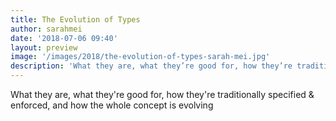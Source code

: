 ```yaml
---
title: The Evolution of Types
author: sarahmei
date: '2018-07-06 09:40'
layout: preview
image: '/images/2018/the-evolution-of-types-sarah-mei.jpg'
description: 'What they are, what they’re good for, how they’re traditionally specified & enforced, and how the whole concept is evolving.'
---
```


What they are, what they're good for, how they're traditionally specified & enforced, and how the whole concept is evolving
